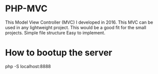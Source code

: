 # PHP-MVC
This Model View Controller (MVC) I developed in 2016. This MVC can be used in any lightweight project. This would be a good fit for the small projects. Simple file structure Easy to implement.

# How to bootup the server

php -S localhost:8888

